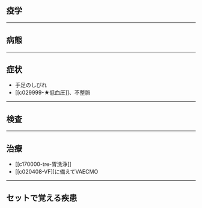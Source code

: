 ## 疫学
---
## 病態
---
## 症状
- 手足のしびれ
- [[c029999-★低血圧]]、不整脈
---
## 検査
---
## 治療
- [[c170000-tre-胃洗浄]]
- [[c020408-VF]]に備えてVAECMO
---
## セットで覚える疾患
